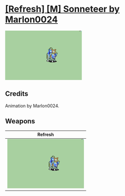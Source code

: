 # [\[Refresh\] \[M\] Sonneteer by Marlon0024](./)

<img src="./8.%20Refresh/Refresh_000.png" alt="[Refresh] [M] Sonneteer by Marlon0024 standing" />

## Credits

Animation by Marlon0024.

## Weapons


|Refresh |
|  :---: |
| <img alt="Refresh animation" src="./8.%20Refresh/Refresh.gif" /> |
